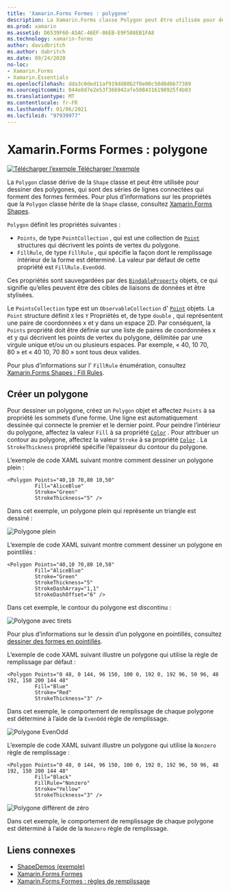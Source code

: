 ```yaml
---
title: 'Xamarin.Forms Formes : polygone'
description: La Xamarin.Forms classe Polygon peut être utilisée pour dessiner des polygones, qui sont des séries de lignes connectées qui forment des formes fermées.
ms.prod: xamarin
ms.assetid: D6539F60-A5AC-46EF-86EB-E9F508EB1FA8
ms.technology: xamarin-forms
author: davidbritch
ms.author: dabritch
ms.date: 09/24/2020
no-loc:
- Xamarin.Forms
- Xamarin.Essentials
ms.openlocfilehash: dda3c0ded11af919dd80b2f0e00c50d8d6b77389
ms.sourcegitcommit: 044e8d7e2e53f366942afe5084316198925f4b03
ms.translationtype: MT
ms.contentlocale: fr-FR
ms.lasthandoff: 01/06/2021
ms.locfileid: "97939977"
---
```

# <a name="no-locxamarinforms-shapes-polygon"></a>Xamarin.Forms Formes : polygone

[![Télécharger l’exemple](~/media/shared/download.png) Télécharger l’exemple](/samples/xamarin/xamarin-forms-samples/userinterface-shapesdemos/)

La `Polygon` classe dérive de la `Shape` classe et peut être utilisée pour dessiner des polygones, qui sont des séries de lignes connectées qui forment des formes fermées. Pour plus d’informations sur les propriétés que la `Polygon` classe hérite de la `Shape` classe, consultez [ Xamarin.Forms Shapes](index.md).

`Polygon` définit les propriétés suivantes :

- `Points`, de type `PointCollection` , qui est une collection de [`Point`](xref:Xamarin.Forms.Point) structures qui décrivent les points de vertex du polygone.
- `FillRule`, de type `FillRule` , qui spécifie la façon dont le remplissage intérieur de la forme est déterminé. La valeur par défaut de cette propriété est `FillRule.EvenOdd`.

Ces propriétés sont sauvegardées par des [`BindableProperty`](xref:Xamarin.Forms.BindableProperty) objets, ce qui signifie qu’elles peuvent être des cibles de liaisons de données et être stylisées.

Le `PointsCollection` type est un `ObservableCollection` d' [`Point`](xref:Xamarin.Forms.Point) objets. La `Point` structure définit `X` les `Y` Propriétés et, de type `double` , qui représentent une paire de coordonnées x et y dans un espace 2D. Par conséquent, la `Points` propriété doit être définie sur une liste de paires de coordonnées x et y qui décrivent les points de vertex du polygone, délimitée par une virgule unique et/ou un ou plusieurs espaces. Par exemple, « 40, 10 70, 80 » et « 40 10, 70 80 » sont tous deux valides.

Pour plus d’informations sur l' `FillRule` énumération, consultez [ Xamarin.Forms Shapes : Fill Rules](fillrules.md).

## <a name="create-a-polygon"></a>Créer un polygone

Pour dessiner un polygone, créez un `Polygon` objet et affectez `Points` à sa propriété les sommets d’une forme. Une ligne est automatiquement dessinée qui connecte le premier et le dernier point. Pour peindre l’intérieur du polygone, affectez la valeur `Fill` à sa propriété [`Color`](xref:Xamarin.Forms.Color) . Pour attribuer un contour au polygone, affectez la valeur `Stroke` à sa propriété [`Color`](xref:Xamarin.Forms.Color) . La `StrokeThickness` propriété spécifie l’épaisseur du contour du polygone.

L’exemple de code XAML suivant montre comment dessiner un polygone plein :

```xaml
<Polygon Points="40,10 70,80 10,50"
         Fill="AliceBlue"
         Stroke="Green"
         StrokeThickness="5" />
```

Dans cet exemple, un polygone plein qui représente un triangle est dessiné :

![Polygone plein](polygon-images/filled.png "Polygone plein")

L’exemple de code XAML suivant montre comment dessiner un polygone en pointillés :

```xaml
<Polygon Points="40,10 70,80 10,50"
         Fill="AliceBlue"
         Stroke="Green"
         StrokeThickness="5"
         StrokeDashArray="1,1"
         StrokeDashOffset="6" />
```

Dans cet exemple, le contour du polygone est discontinu :

![Polygone avec tirets](polygon-images/dashed.png "Polygone avec tirets")

Pour plus d’informations sur le dessin d’un polygone en pointillés, consultez [dessiner des formes en pointillés](index.md#draw-dashed-shapes).

L’exemple de code XAML suivant illustre un polygone qui utilise la règle de remplissage par défaut :

```xaml
<Polygon Points="0 48, 0 144, 96 150, 100 0, 192 0, 192 96, 50 96, 48 192, 150 200 144 48"
         Fill="Blue"
         Stroke="Red"
         StrokeThickness="3" />
```

Dans cet exemple, le comportement de remplissage de chaque polygone est déterminé à l’aide de la `EvenOdd` règle de remplissage.

![Polygone EvenOdd](polygon-images/evenodd.png "Polygone EvenOdd")

L’exemple de code XAML suivant illustre un polygone qui utilise la `Nonzero` règle de remplissage :

```xaml
<Polygon Points="0 48, 0 144, 96 150, 100 0, 192 0, 192 96, 50 96, 48 192, 150 200 144 48"
         Fill="Black"
         FillRule="Nonzero"
         Stroke="Yellow"
         StrokeThickness="3" />
```

![Polygone différent de zéro](polygon-images/nonzero.png "Polygone différent de zéro")

Dans cet exemple, le comportement de remplissage de chaque polygone est déterminé à l’aide de la `Nonzero` règle de remplissage.

## <a name="related-links"></a>Liens connexes

- [ShapeDemos (exemple)](/samples/xamarin/xamarin-forms-samples/userinterface-shapesdemos/)
- [Xamarin.Forms Formes](index.md)
- [Xamarin.Forms Formes : règles de remplissage](fillrules.md)
